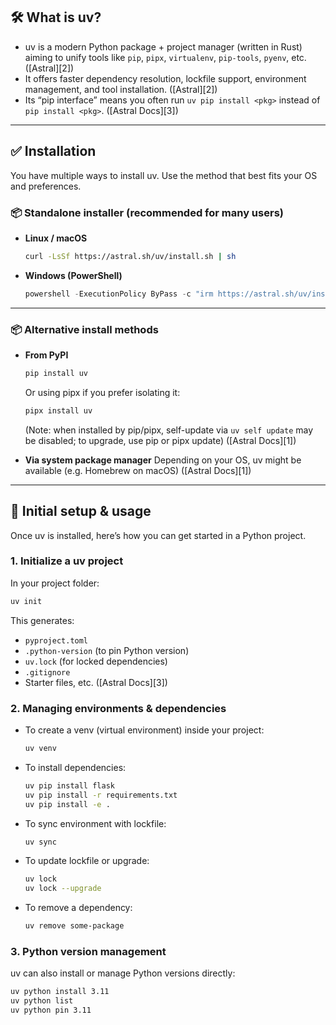 ## 🛠️ What is uv?

* uv is a modern Python package + project manager (written in Rust) aiming to unify tools like `pip`, `pipx`, `virtualenv`, `pip-tools`, `pyenv`, etc. ([Astral][2])
* It offers faster dependency resolution, lockfile support, environment management, and tool installation. ([Astral][2])
* Its “pip interface” means you often run `uv pip install <pkg>` instead of `pip install <pkg>`. ([Astral Docs][3])

---

## ✅ Installation

You have multiple ways to install uv. Use the method that best fits your OS and preferences.

### 📦 Standalone installer (recommended for many users)

* **Linux / macOS**

  ```bash
  curl -LsSf https://astral.sh/uv/install.sh | sh
  ```

* **Windows (PowerShell)**

  ```powershell
  powershell -ExecutionPolicy ByPass -c "irm https://astral.sh/uv/install.ps1 | iex"
  ```


---

### 📦 Alternative install methods

* **From PyPI**

  ```bash
  pip install uv
  ```

  Or using pipx if you prefer isolating it:

  ```bash
  pipx install uv
  ```

  (Note: when installed by pip/pipx, self-update via `uv self update` may be disabled; to upgrade, use pip or pipx update) ([Astral Docs][1])

* **Via system package manager**
  Depending on your OS, uv might be available (e.g. Homebrew on macOS) ([Astral Docs][1])

---

## 🧰 Initial setup & usage

Once uv is installed, here’s how you can get started in a Python project.

### 1. Initialize a uv project

In your project folder:

```bash
uv init
```

This generates:

* `pyproject.toml`
* `.python-version` (to pin Python version)
* `uv.lock` (for locked dependencies)
* `.gitignore`
* Starter files, etc. ([Astral Docs][3])

### 2. Managing environments & dependencies

* To create a venv (virtual environment) inside your project:

  ```bash
  uv venv
  ```

* To install dependencies:

  ```bash
  uv pip install flask
  uv pip install -r requirements.txt
  uv pip install -e .
  ```

* To sync environment with lockfile:

  ```bash
  uv sync
  ```

* To update lockfile or upgrade:

  ```bash
  uv lock
  uv lock --upgrade
  ```

* To remove a dependency:

  ```bash
  uv remove some-package
  ```

### 3. Python version management

uv can also install or manage Python versions directly:

```bash
uv python install 3.11
uv python list
uv python pin 3.11
```
